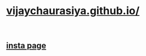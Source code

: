 <div>
  <p><a href="https://vijaychaurasiya.github.io/instapage/"><h1>vijaychaurasiya.github.io/</h1><br><h2>insta page</h2></a></p>
    </div>
